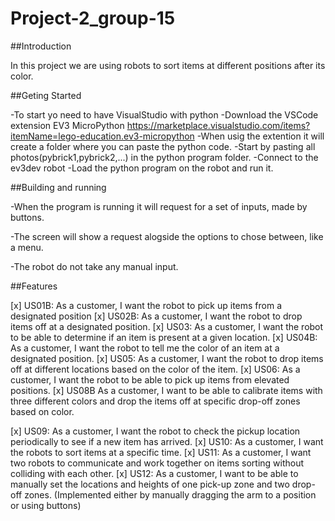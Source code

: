 # Project-2_group-15
##Introduction

In this project we are using robots to sort items at different positions after its color. 

##Geting Started


-To start yo need to have VisualStudio with python
-Download the VSCode extension EV3 MicroPython https://marketplace.visualstudio.com/items?itemName=lego-education.ev3-micropython
-When usig the extention it will create a folder where you can paste the python code.
-Start by pasting all photos(pybrick1,pybrick2,...) in the python program folder.
-Connect to the ev3dev robot
-Load the python program on the robot and run it.

##Building and running

-When the program is running it will request for a set of inputs, made by buttons.

-The screen will show a request alogside the options to chose between, like a menu.

-The robot do not take any manual input.

##Features

[x] US01B: As a customer, I want the robot to pick up items from a designated position
[x] US02B: As a customer, I want the robot to drop items off at a designated position.
[x] US03: As a customer, I want the robot to be able to determine if an item is present at a given location.
[x] US04B: As a customer, I want the robot to tell me the color of an item at a designated position.
[x] US05: As a customer, I want the robot to drop items off at different locations based on the color of the item.
[x] US06: As a customer, I want the robot to be able to pick up items from elevated positions.
[x] US08B As a customer, I want to be able to calibrate items with three different colors and drop the items off at specific drop-off zones based on color.

[x] US09: As a customer, I want the robot to check the pickup location periodically to see if a new item has arrived.
[x] US10: As a customer, I want the robots to sort items at a specific time.
[x] US11: As a customer, I want two robots to communicate and work together on items sorting without colliding with each other.
[x] US12: As a customer, I want to be able to manually set the locations and heights of one pick-up zone and two drop-off zones. (Implemented either by manually dragging the arm to a position or using buttons)
